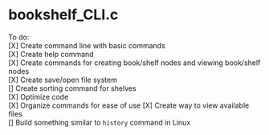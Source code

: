 # bookshelf_CLI.c

To do:  
  [X]  Create command line with basic commands  
  [X]  Create help command  
  [X]  Create commands for creating book/shelf nodes and viewing book/shelf nodes  
  [X]  Create save/open file system  
  []  Create sorting command for shelves  
  [X]  Optimize code  
  [X]  Organize commands for ease of use 
  [X]  Create way to view available files  
  []  Build something similar to ```history``` command in Linux
